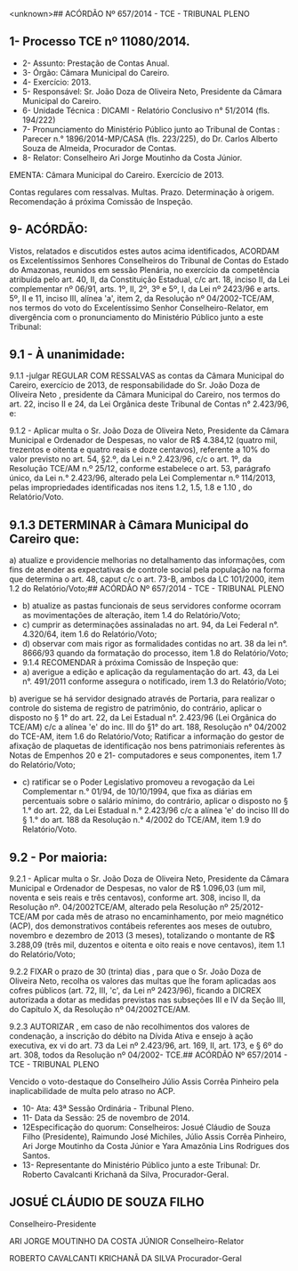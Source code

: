 &lt;unknown&gt;## ACÓRDÃO Nº 657/2014 - TCE - TRIBUNAL PLENO

## 1- Processo TCE nº 11080/2014.

- 2- Assunto: Prestação de Contas Anual.
- 3- Órgão: Câmara Municipal do Careiro.
- 4- Exercício: 2013.
- 5-  Responsável: Sr.  João  Doza  de Oliveira  Neto,  Presidente  da  Câmara  Municipal  do Careiro.
- 6- Unidade Técnica : DICAMI - Relatório Conclusivo n° 51/2014 (fls. 194/222)
- 7- Pronunciamento do Ministério Público junto ao Tribunal de Contas :  Parecer n.° 1896/2014-MP/CASA (fls. 223/225), do Dr. Carlos Alberto Souza de Almeida, Procurador de Contas.
- 8- Relator: Conselheiro Ari Jorge Moutinho da Costa Júnior.

EMENTA: Câmara Municipal do Careiro. Exercício de 2013.

Contas regulares com ressalvas. Multas. Prazo. Determinação à origem. Recomendação á próxima Comissão de Inspeção.

## 9- ACÓRDÃO:

Vistos, relatados e discutidos estes autos acima  identificados, ACORDAM os Excelentíssimos  Senhores  Conselheiros  do  Tribunal  de  Contas  do  Estado  do Amazonas, reunidos em sessão Plenária, no exercício da competência atribuída pelo art. 40, II, da Constituição Estadual, c/c art. 18, inciso II, da Lei complementar nº 06/91, arts. 1º,  II,  2º,  3º  e  5º,  I,  da  Lei  nº  2423/96  e  arts.  5º,  II  e  11,  inciso  III,  alínea  'a',  item  2,  da Resolução nº 04/2002-TCE/AM, nos termos do voto do Excelentíssimo Senhor Conselheiro-Relator, em divergência com o pronunciamento do Ministério Público junto a este Tribunal:

## 9.1 - À unanimidade:

9.1.1 -julgar REGULAR  COM  RESSALVAS as contas  da  Câmara Municipal  do  Careiro,  exercício  de  2013,  de  responsabilidade  do Sr.  João  Doza  de Oliveira Neto , presidente da Câmara Municipal do Careiro, nos termos do art. 22, inciso II e 24, da Lei Orgânica deste Tribunal de Contas n° 2.423/96, e:

9.1.2  -  Aplicar multa o  Sr.  João  Doza  de  Oliveira  Neto,  Presidente  da Câmara  Municipal  e  Ordenador  de  Despesas, no  valor  de  R$  4.384,12 (quatro  mil, trezentos e oitenta e quatro reais e doze centavos), referente a 10% do valor previsto no art.  54,  §2.º,  da  Lei  n.º  2.423/96,  c/c  o  art.  1º,  da  Resolução  TCE/AM  n.º  25/12, conforme estabelece  o  art.  53, parágrafo único, da Lei n.° 2.423/96, alterado pela  Lei Complementar n.º 114/2013, pelas impropriedades identificadas nos itens 1.2, 1.5, 1.8 e 1.10 , do Relatório/Voto.

## 9.1.3 DETERMINAR à Câmara Municipal do Careiro que:

a) atualize e providencie melhorias no detalhamento das informações, com fins de atender as expectativas de controle social pela população na forma que determina o art. 48, caput c/c o art. 73-B, ambos da LC 101/2000, item 1.2 do Relatório/Voto;## ACÓRDÃO Nº 657/2014 - TCE - TRIBUNAL PLENO

- b)  atualize  as  pastas  funcionais  de  seus servidores  conforme  ocorram  as movimentações de alteração, item 1.4 do Relatório/Voto;
- c)  cumprir  as  determinações  assinaladas  no  art.  94,  da  Lei  Federal  n°. 4.320/64, item 1.6 do Relatório/Voto;
- d)  observar  com  mais  rigor  as  formalidades  contidas  no  art.  38  da  lei  n°. 8666/93 quando da formatação do processo, item 1.8 do Relatório/Voto;
- 9.1.4 RECOMENDAR à próxima Comissão de Inspeção que:
- a) averigue a edição e aplicação da regulamentação do art. 43, da Lei n°. 491/2011 conforme assegura o notificado, irem 1.3 do Relatório/Voto;

b) averigue se há servidor designado  através de Portaria, para realizar o controle do sistema de registro de patrimônio, do contrário, aplicar o disposto no § 1° do art. 22, da Lei Estadual n°. 2.423/96 (Lei Orgânica do TCE/AM) c/c a alínea 'e' do inc. III do  §1°  do  art.  188,  Resolução  n°  04/2002  do  TCE-AM,  item  1.6  do  Relatório/Voto; Ratificar  a  informação  do  gestor  de  afixação  de  plaquetas  de  identificação  nos  bens patrimoniais referentes às Notas  de  Empenhos  20  e  21-  computadores  e  seus componentes, item 1.7 do Relatório/Voto;

- c) ratificar se o Poder Legislativo promoveu a revogação da Lei Complementar  n.°  01/94,  de  10/10/1994,  que  fixa  as  diárias  em  percentuais  sobre  o salário mínimo, do contrário, aplicar o  disposto no § 1.°  do art. 22, da Lei Estadual  n.° 2.423/96 c/c a alínea 'e' do inciso III do § 1.° do art. 188 da Resolução n.° 4/2002 do TCE/AM, item 1.9 do Relatório/Voto.

## 9.2 - Por maioria:

9.2.1  -  Aplicar multa o  Sr.  João  Doza  de  Oliveira  Neto,  Presidente  da Câmara Municipal e Ordenador de Despesas, no valor de R$ 1.096,03 (um mil, noventa e seis reais e três centavos), conforme art.  308,  inciso  II,  da Resolução nº.  04/2002TCE/AM,  alterado  pela  Resolução  nº  25/2012-TCE/AM por  cada  mês  de  atraso no encaminhamento, por meio magnético (ACP), dos demonstrativos contábeis referentes aos  meses  de  outubro,  novembro  e  dezembro  de  2013  (3  meses),  totalizando  o montante  de R$  3.288,09 (três  mil,  duzentos e oitenta  e oito reais e nove centavos), item 1.1 do Relatório/Voto;

9.2.2 FIXAR o prazo de 30 (trinta) dias ,  para  que  o Sr. João Doza de Oliveira Neto, recolha os valores das multas que lhe foram aplicadas aos cofres públicos (art.  72,  III,  'c',  da  Lei  nº  2423/96),  ficando  a  DICREX  autorizada  a  dotar  as  medidas previstas nas subseções III e  IV da Seção III, do Capítulo X, da Resolução nº 04/2002TCE/AM.

9.2.3  AUTORIZAR , em  caso  de  não  recolhimentos  dos  valores  de condenação, a inscrição do débito na Dívida Ativa e ensejo à ação executiva, ex vi do art. 73 da Lei nº 2.423/96,  art. 169,  II,  art. 173, e § 6º do art. 308,  todos da Resolução nº 04/2002- TCE.## ACÓRDÃO Nº 657/2014 - TCE - TRIBUNAL PLENO

Vencido o voto-destaque do Conselheiro Júlio Assis Corrêa Pinheiro pela inaplicabilidade de multa pelo atraso no ACP.

- 10- Ata: 43ª Sessão Ordinária - Tribunal Pleno.
- 11- Data da Sessão: 25 de novembro de 2014.
- 12Especificação do quorum: Conselheiros: Josué Cláudio de Souza Filho (Presidente), Raimundo José Michiles, Júlio Assis Corrêa Pinheiro, Ari Jorge Moutinho da Costa Júnior e Yara Amazônia Lins Rodrigues dos Santos.
- 13- Representante do Ministério Público junto a este Tribunal: Dr. Roberto Cavalcanti Krichanã da Silva, Procurador-Geral.

## JOSUÉ CLÁUDIO DE SOUZA FILHO

Conselheiro-Presidente

ARI JORGE MOUTINHO DA COSTA JÚNIOR Conselheiro-Relator

ROBERTO CAVALCANTI KRICHANÃ DA SILVA Procurador-Geral
